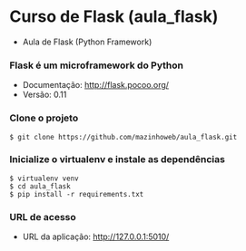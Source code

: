 # Curso de Flask (aula_flask)
- Aula de Flask (Python Framework)


### Flask é um microframework do Python
- Documentação: http://flask.pocoo.org/
- Versão: 0.11


### Clone o projeto
```
$ git clone https://github.com/mazinhoweb/aula_flask.git
```


### Inicialize o virtualenv e instale as dependências
```
$ virtualenv venv
$ cd aula_flask
$ pip install -r requirements.txt
```


### URL de acesso
- URL da aplicação: http://127.0.0.1:5010/ 
